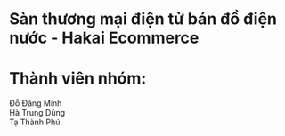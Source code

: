 # Sàn thương mại điện tử bán đồ điện nước - Hakai Ecommerce

# Thành viên nhóm: 
Đỗ Đăng Minh  
Hà Trung Dũng  
Tạ Thành Phú  
